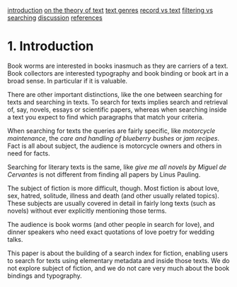 [introduction](01_introduction.md) [on the theory of text](02_theory_of_text.md) [text genres](03_letter.md) [record vs text](04_records_vs_text.md) [filtering vs searching](05_filtering_vs_searching.md) [discussion](06_discussion.md) [references](07_references.md)

# 1. Introduction

Book worms are interested in books inasmuch as they are carriers of a
text. Book collectors are interested typography and book binding or
book art in a broad sense. In particular if it is valuable.

There are other important distinctions, like the one between searching
for texts and searching in texts. To search for texts implies search
and retrieval of, say, novels, essays or scientific papers, whereas
when searching inside a text you expect to find which paragraphs that
match your criteria.

When searching for texts the queries are fairly specific, like
_motorcycle maintenance_, the _care and handling of blueberry bushes_
or _jam recipes_. Fact is all about subject, the audience is
motorcycle owners and others in need for facts. 

Searching for literary texts is the same, like _give me all novels by
Miguel de Cervantes_ is not different from finding all papers by Linus
Pauling.

The subject of fiction is more difficult, though. Most fiction is about
love, sex, hatred, solitude, illness and death (and other usually
related topics). These subjects are usually covered in detail in
fairly long texts (such as novels) without ever explicitly mentioning
those terms.

The audience is book worms (and other people in search
for love), and dinner speakers who need exact quotations of love
poetry for wedding talks.

This paper is about the building of a search index for fiction,
enabling users to search for texts using elementary metadata and
inside those texts. We do not explore subject of fiction, and we do
not care very much about the book bindings and typography.